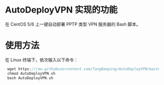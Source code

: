 # AutoDeployVPN 实现的功能
在 CentOS 5/6 上一键自动部署 PPTP 类型 VPN 服务器的 Bash 脚本。


# 使用方法
在 Linux 终端下，依次输入以下命令：
```c
 wget https://raw.githubusercontent.com/TangBaoping/AutoDeployVPN/master/AutoDeployVPN.sh
 chmod AutoDeployVPN.sh
 bash AutoDeployVPN.sh 
```


